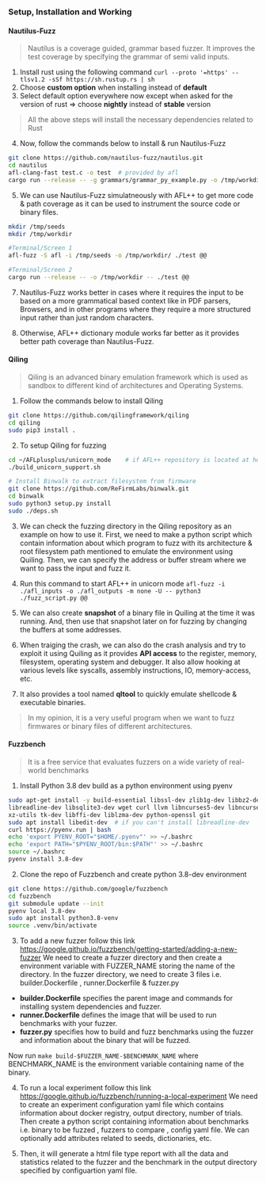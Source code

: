 ### Setup, Installation and Working


#### Nautilus-Fuzz

> Nautilus is a coverage guided, grammar based fuzzer. It improves the test coverage by specifying the grammar of semi valid inputs.

1. Install rust using the following command `curl --proto '=https' --tlsv1.2 -sSf https://sh.rustup.rs | sh`
2. Choose **custom option** when installing instead of **default**
3. Select default option everywhere now except when asked for the version of rust => choose **nightly** instead of **stable** version

> All the above steps will install the necessary dependencies related to Rust

4. Now, follow the commands below to install & run Nautilus-Fuzz
```bash
git clone https://github.com/nautilus-fuzz/nautilus.git
cd nautilus
afl-clang-fast test.c -o test  # provided by afl
cargo run --release -- -g grammars/grammar_py_example.py -o /tmp/workdir -- ./test @@
```

5. We can use Nautilus-Fuzz simulatneously with AFL++ to get more code & path coverage as it can be used to instrument the source code or binary files.
```bash
mkdir /tmp/seeds
mkdir /tmp/workdir

#Terminal/Screen 1
afl-fuzz -S afl -i /tmp/seeds -o /tmp/workdir/ ./test @@

#Terminal/Screen 2
cargo run --release -- -o /tmp/workdir -- ./test @@
```
7. Nautilus-Fuzz works better in cases where it requires the input to be based on a more grammatical based context 
like in PDF parsers, Browsers, and in other programs where they require a more structured input rather than just random characters. 

8. Otherwise, AFL++ dictionary module works far better as it provides better path coverage than Nautilus-Fuzz.




#### Qiling

> Qiling is an advanced binary emulation framework which is used as sandbox to different kind of architectures and Operating Systems.

1. Follow the commands below to install Qiling
```bash
git clone https://github.com/qilingframework/qiling
cd qiling
sudo pip3 install .
```

2. To setup Qiling for fuzzing
```bash
cd ~/AFLplusplus/unicorn_mode    # if AFL++ repository is located at home directory
./build_unicorn_support.sh

# Install Binwalk to extract filesystem from firmware
git clone https://github.com/ReFirmLabs/binwalk.git
cd binwalk
sudo python3 setup.py install
sudo ./deps.sh
```

3. We can check the fuzzing directory in the Qiling repository as an example on how to use it.
First, we need to make a python script which contain information about which program to fuzz
with its architecture & root filesystem path mentioned to emulate the environment using Quiling.
Then, we can specify the address or buffer stream where we want to pass the input and fuzz it.

4. Run this command to start AFL++ in unicorn mode `afl-fuzz -i ./afl_inputs -o ./afl_outputs -m none -U -- python3 ./fuzz_script.py @@`

5. We can also create **snapshot** of a binary file in Quiling at the time it was running. 
And, then use that snapshot later on for fuzzing by changing the buffers at some addresses.

6. When traiging the crash, we can also do the crash analysis and try to exploit it using Quiling 
as it provides **API access** to the register, memory, filesystem, operating system and debugger.
It also allow hooking at various levels like syscalls, assembly instructions, IO, memory-access, etc.

7. It also provides a tool named **qltool** to quickly emulate shellcode & executable binaries.

> In my opinion, it is a very useful program when we want to fuzz firmwares or binary files of different architectures.




#### Fuzzbench

> It is a free service that evaluates fuzzers on a wide variety of real-world benchmarks

1. Install Python 3.8 dev build as a python environment using pyenv
```bash
sudo apt-get install -y build-essential libssl-dev zlib1g-dev libbz2-dev \
libreadline-dev libsqlite3-dev wget curl llvm libncurses5-dev libncursesw5-dev \
xz-utils tk-dev libffi-dev liblzma-dev python-openssl git
sudo apt install libedit-dev  # if you can't install libreadline-dev
curl https://pyenv.run | bash
echo 'export PYENV_ROOT="$HOME/.pyenv"' >> ~/.bashrc
echo 'export PATH="$PYENV_ROOT/bin:$PATH"' >> ~/.bashrc
source ~/.bashrc
pyenv install 3.8-dev
```

2. Clone the repo of Fuzzbench and create python 3.8-dev environment
```bash
git clone https://github.com/google/fuzzbench
cd fuzzbench
git submodule update --init
pyenv local 3.8-dev
sudo apt install python3.8-venv
source .venv/bin/activate  
```

3. To add a new fuzzer follow this link https://google.github.io/fuzzbench/getting-started/adding-a-new-fuzzer 
We need to create a fuzzer directory and then create a environment variable with FUZZER_NAME storing the name of the directory.
In the fuzzer directory, we need to create 3 files i.e. builder.Dockerfile , runner.Dockerfile & fuzzer.py
- **builder.Dockerfile** specifies the parent image and commands for installing system dependencies and fuzzer.
- **runner.Dockerfile** defines the image that will be used to run benchmarks with your fuzzer.
- **fuzzer.py** specifies how to build and fuzz benchmarks using the fuzzer and information about the binary that will be fuzzed.

Now run `make build-$FUZZER_NAME-$BENCHMARK_NAME` where BENCHMARK_NAME is the environment variable containing name of the binary.

4. To run a local experiment follow this link https://google.github.io/fuzzbench/running-a-local-experiment
We need to create an experiment configuration yaml file which contains information about docker registry, output directory, number of trials.
Then create a python script containing information about benchmarks i.e. binary to be fuzzed , fuzzers to compare , config yaml file.
We can optionally add attributes related to seeds, dictionaries, etc.

5. Then, it will generate a html file type report with all the data and statistics related to the fuzzer and the benchmark
in the output directory specified by configuartion yaml file.
